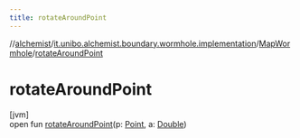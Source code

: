 ```yaml
---
title: rotateAroundPoint
---
```

//[alchemist](../../../index.html)/[it.unibo.alchemist.boundary.wormhole.implementation](../index.html)/[MapWormhole](index.html)/[rotateAroundPoint](rotate-around-point.html)



# rotateAroundPoint



[jvm]\
open fun [rotateAroundPoint](rotate-around-point.html)(p: [Point](https://docs.oracle.com/javase/8/docs/api/java/awt/Point.html), a: [Double](https://kotlinlang.org/api/latest/jvm/stdlib/kotlin/-double/index.html))




